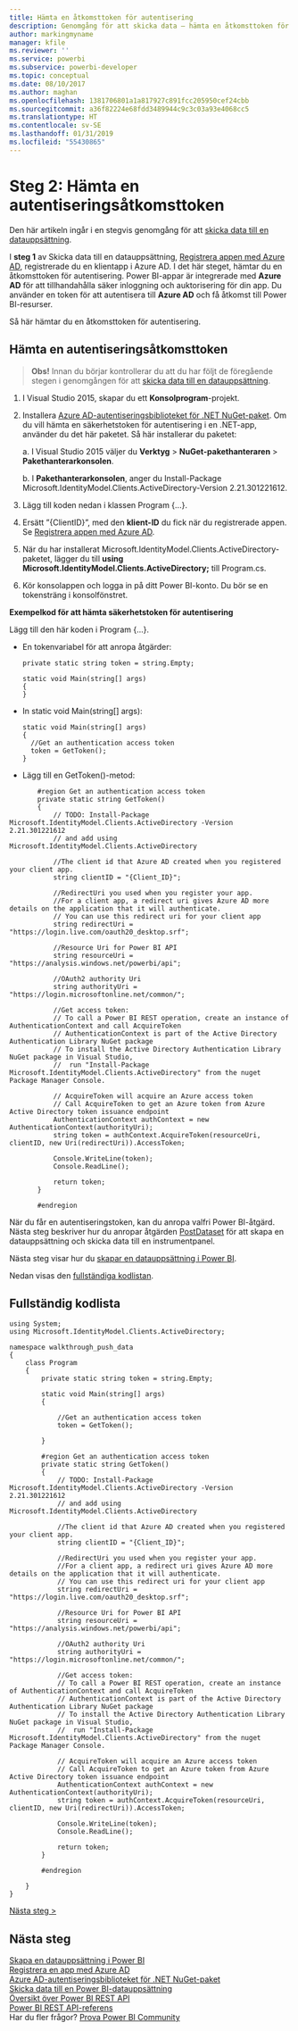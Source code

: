 ```yaml
---
title: Hämta en åtkomsttoken för autentisering
description: Genomgång för att skicka data – hämta en åtkomsttoken för autentisering
author: markingmyname
manager: kfile
ms.reviewer: ''
ms.service: powerbi
ms.subservice: powerbi-developer
ms.topic: conceptual
ms.date: 08/10/2017
ms.author: maghan
ms.openlocfilehash: 1381706801a1a817927c891fcc205950cef24cbb
ms.sourcegitcommit: a36f82224e68fdd3489944c9c3c03a93e4068cc5
ms.translationtype: HT
ms.contentlocale: sv-SE
ms.lasthandoff: 01/31/2019
ms.locfileid: "55430865"
---
```

# <a name="step-2-get-an-authentication-access-token"></a>Steg 2: Hämta en autentiseringsåtkomsttoken
Den här artikeln ingår i en stegvis genomgång för att [skicka data till en datauppsättning](walkthrough-push-data.md).

I **steg 1** av Skicka data till en datauppsättning, [Registrera appen med Azure AD](walkthrough-push-data-register-app-with-azure-ad.md), registrerade du en klientapp i Azure AD. I det här steget, hämtar du en åtkomsttoken för autentisering. Power BI-appar är integrerade med **Azure AD** för att tillhandahålla säker inloggning och auktorisering för din app. Du använder en token för att autentisera till **Azure AD** och få åtkomst till Power BI-resurser.

Så här hämtar du en åtkomsttoken för autentisering.

## <a name="get-an-authentication-access-token"></a>Hämta en autentiseringsåtkomsttoken
> **Obs!** Innan du börjar kontrollerar du att du har följt de föregående stegen i genomgången för att [skicka data till en datauppsättning](walkthrough-push-data.md).
> 
> 

1. I Visual Studio 2015, skapar du ett **Konsolprogram**-projekt.
2. Installera [Azure AD-autentiseringsbiblioteket för .NET NuGet-paket](https://www.nuget.org/packages/Microsoft.IdentityModel.Clients.ActiveDirectory/). Om du vill hämta en säkerhetstoken för autentisering i en .NET-app, använder du det här paketet. Så här installerar du paketet:
   
     a. I Visual Studio 2015 väljer du **Verktyg** > **NuGet-pakethanteraren** > **Pakethanterarkonsolen**.
   
     b. I **Pakethanterarkonsolen**, anger du Install-Package Microsoft.IdentityModel.Clients.ActiveDirectory-Version 2.21.301221612.
3. Lägg till koden nedan i klassen Program {...}.
4. Ersätt ”{ClientID}”, med den **klient-ID** du fick när du registrerade appen. Se [Registrera appen med Azure AD](walkthrough-push-data-register-app-with-azure-ad.md).
5. När du har installerat Microsoft.IdentityModel.Clients.ActiveDirectory-paketet, lägger du till **using Microsoft.IdentityModel.Clients.ActiveDirectory;** till Program.cs.
6. Kör konsolappen och logga in på ditt Power BI-konto. Du bör se en tokensträng i konsolfönstret.

**Exempelkod för att hämta säkerhetstoken för autentisering**

Lägg till den här koden i Program {...}.

* En tokenvariabel för att anropa åtgärder:
  
  ```
  private static string token = string.Empty;
  
  static void Main(string[] args)
  {
  }
  ```
* In static void Main(string[] args):
  
  ```
  static void Main(string[] args)
  {
    //Get an authentication access token
    token = GetToken();
  }
  ```
* Lägg till en GetToken()-metod:

```
       #region Get an authentication access token
       private static string GetToken()
       {
           // TODO: Install-Package Microsoft.IdentityModel.Clients.ActiveDirectory -Version 2.21.301221612
           // and add using Microsoft.IdentityModel.Clients.ActiveDirectory

           //The client id that Azure AD created when you registered your client app.
           string clientID = "{Client_ID}";

           //RedirectUri you used when you register your app.
           //For a client app, a redirect uri gives Azure AD more details on the application that it will authenticate.
           // You can use this redirect uri for your client app
           string redirectUri = "https://login.live.com/oauth20_desktop.srf";

           //Resource Uri for Power BI API
           string resourceUri = "https://analysis.windows.net/powerbi/api";

           //OAuth2 authority Uri
           string authorityUri = "https://login.microsoftonline.net/common/";

           //Get access token:
           // To call a Power BI REST operation, create an instance of AuthenticationContext and call AcquireToken
           // AuthenticationContext is part of the Active Directory Authentication Library NuGet package
           // To install the Active Directory Authentication Library NuGet package in Visual Studio,
           //  run "Install-Package Microsoft.IdentityModel.Clients.ActiveDirectory" from the nuget Package Manager Console.

           // AcquireToken will acquire an Azure access token
           // Call AcquireToken to get an Azure token from Azure Active Directory token issuance endpoint
           AuthenticationContext authContext = new AuthenticationContext(authorityUri);
           string token = authContext.AcquireToken(resourceUri, clientID, new Uri(redirectUri)).AccessToken;

           Console.WriteLine(token);
           Console.ReadLine();

           return token;
       }

       #endregion
```

När du får en autentiseringstoken, kan du anropa valfri Power BI-åtgärd. Nästa steg beskriver hur du anropar åtgärden [PostDataset](https://docs.microsoft.com/rest/api/power-bi/pushdatasets) för att skapa en datauppsättning och skicka data till en instrumentpanel.

Nästa steg visar hur du [skapar en datauppsättning i Power BI](walkthrough-push-data-create-dataset.md).

Nedan visas den [fullständiga kodlistan](#code).

<a name="code"/>

## <a name="complete-code-listing"></a>Fullständig kodlista
    using System;
    using Microsoft.IdentityModel.Clients.ActiveDirectory;

    namespace walkthrough_push_data
    {
        class Program
        {
            private static string token = string.Empty;

            static void Main(string[] args)
            {

                //Get an authentication access token
                token = GetToken();

            }

            #region Get an authentication access token
            private static string GetToken()
            {
                // TODO: Install-Package Microsoft.IdentityModel.Clients.ActiveDirectory -Version 2.21.301221612
                // and add using Microsoft.IdentityModel.Clients.ActiveDirectory

                //The client id that Azure AD created when you registered your client app.
                string clientID = "{Client_ID}";

                //RedirectUri you used when you register your app.
                //For a client app, a redirect uri gives Azure AD more details on the application that it will authenticate.
                // You can use this redirect uri for your client app
                string redirectUri = "https://login.live.com/oauth20_desktop.srf";

                //Resource Uri for Power BI API
                string resourceUri = "https://analysis.windows.net/powerbi/api";

                //OAuth2 authority Uri
                string authorityUri = "https://login.microsoftonline.net/common/";

                //Get access token:
                // To call a Power BI REST operation, create an instance of AuthenticationContext and call AcquireToken
                // AuthenticationContext is part of the Active Directory Authentication Library NuGet package
                // To install the Active Directory Authentication Library NuGet package in Visual Studio,
                //  run "Install-Package Microsoft.IdentityModel.Clients.ActiveDirectory" from the nuget Package Manager Console.

                // AcquireToken will acquire an Azure access token
                // Call AcquireToken to get an Azure token from Azure Active Directory token issuance endpoint
                AuthenticationContext authContext = new AuthenticationContext(authorityUri);
                string token = authContext.AcquireToken(resourceUri, clientID, new Uri(redirectUri)).AccessToken;

                Console.WriteLine(token);
                Console.ReadLine();

                return token;
            }

            #endregion

        }
    }


[Nästa steg >](walkthrough-push-data-create-dataset.md)

## <a name="next-steps"></a>Nästa steg
[Skapa en datauppsättning i Power BI](walkthrough-push-data-create-dataset.md)  
[Registrera en app med Azure AD](walkthrough-push-data-register-app-with-azure-ad.md)  
[Azure AD-autentiseringsbiblioteket för .NET NuGet-paket](https://www.nuget.org/packages/Microsoft.IdentityModel.Clients.ActiveDirectory/)  
[Skicka data till en Power BI-datauppsättning](walkthrough-push-data.md)  
[Översikt över Power BI REST API](overview-of-power-bi-rest-api.md)  
[Power BI REST API-referens](https://docs.microsoft.com/rest/api/power-bi/)  
Har du fler frågor? [Prova Power BI Community](http://community.powerbi.com/)

